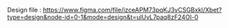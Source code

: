 Design file : https://www.figma.com/file/izceAPM73pqKJ3vCSGBxkl/Xbet?type=design&node-id=0-1&mode=design&t=ulUvL7paq8zF24Ol-0
